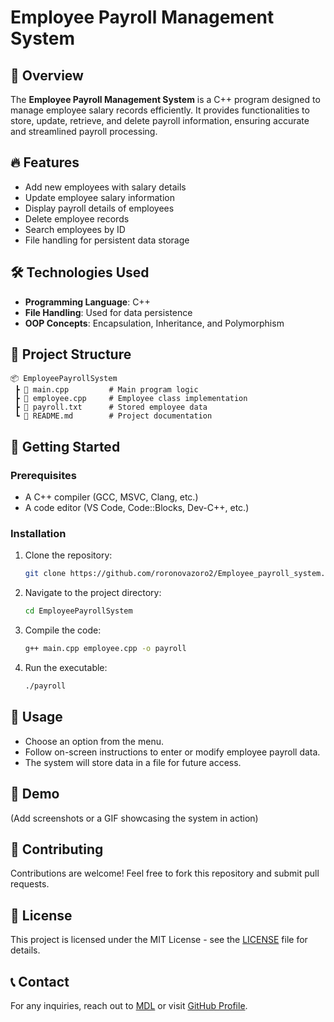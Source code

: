 # Employee Payroll Management System

## 📌 Overview
The **Employee Payroll Management System** is a C++ program designed to manage employee salary records efficiently. It provides functionalities to store, update, retrieve, and delete payroll information, ensuring accurate and streamlined payroll processing.

## 🔥 Features
- Add new employees with salary details
- Update employee salary information
- Display payroll details of employees
- Delete employee records
- Search employees by ID
- File handling for persistent data storage

## 🛠️ Technologies Used
- **Programming Language**: C++
- **File Handling**: Used for data persistence
- **OOP Concepts**: Encapsulation, Inheritance, and Polymorphism

## 📂 Project Structure
```
📦 EmployeePayrollSystem
 ┣ 📜 main.cpp         # Main program logic
 ┣ 📜 employee.cpp     # Employee class implementation
 ┣ 📜 payroll.txt      # Stored employee data
 ┗ 📜 README.md        # Project documentation
```

## 🚀 Getting Started
### Prerequisites
- A C++ compiler (GCC, MSVC, Clang, etc.)
- A code editor (VS Code, Code::Blocks, Dev-C++, etc.)

### Installation
1. Clone the repository:
   ```sh
   git clone https://github.com/roronovazoro2/Employee_payroll_system.git
   ```
2. Navigate to the project directory:
   ```sh
   cd EmployeePayrollSystem
   ```
3. Compile the code:
   ```sh
   g++ main.cpp employee.cpp -o payroll
   ```
4. Run the executable:
   ```sh
   ./payroll
   ```

## 🎯 Usage
- Choose an option from the menu.
- Follow on-screen instructions to enter or modify employee payroll data.
- The system will store data in a file for future access.

## 📸 Demo
(Add screenshots or a GIF showcasing the system in action)

## 🤝 Contributing
Contributions are welcome! Feel free to fork this repository and submit pull requests.

## 📜 License
This project is licensed under the MIT License - see the [LICENSE](LICENSE) file for details.

## 📞 Contact
For any inquiries, reach out to [MDL](mailto:monkeydluffy_joy@proton.me) or visit [GitHub Profile](https://github.com/roronovazoro2).
